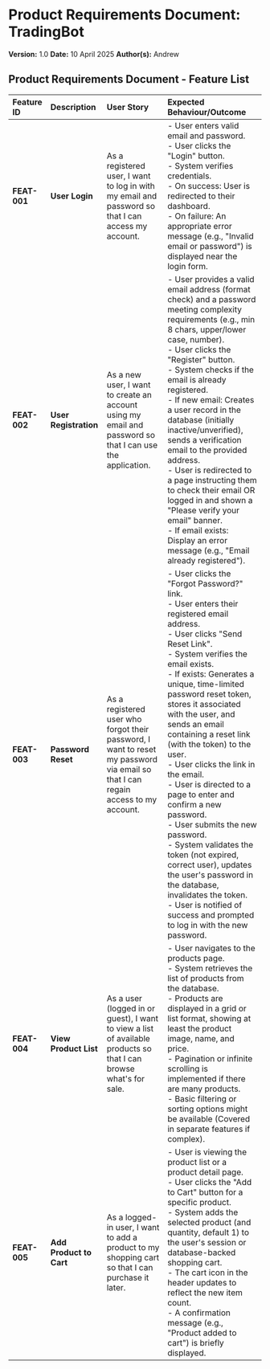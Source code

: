 # Product Requirements Document: TradingBot

**Version:** 1.0
**Date:** 10 April 2025
**Author(s):** Andrew

## Product Requirements Document - Feature List

| Feature ID | Description                     | User Story                                                                 | Expected Behaviour/Outcome                                                                 |
| :--------- | :------------------------------ | :------------------------------------------------------------------------- | :----------------------------------------------------------------------------------------- |
| **FEAT-001** | **User Login** | As a registered user, I want to log in with my email and password so that I can access my account. | - User enters valid email and password.<br>- User clicks the "Login" button.<br>- System verifies credentials.<br>- On success: User is redirected to their dashboard.<br>- On failure: An appropriate error message (e.g., "Invalid email or password") is displayed near the login form. |
| **FEAT-002** | **User Registration** | As a new user, I want to create an account using my email and password so that I can use the application. | - User provides a valid email address (format check) and a password meeting complexity requirements (e.g., min 8 chars, upper/lower case, number).<br>- User clicks the "Register" button.<br>- System checks if the email is already registered.<br>- If new email: Creates a user record in the database (initially inactive/unverified), sends a verification email to the provided address.<br>- User is redirected to a page instructing them to check their email OR logged in and shown a "Please verify your email" banner.<br>- If email exists: Display an error message (e.g., "Email already registered"). |
| **FEAT-003** | **Password Reset** | As a registered user who forgot their password, I want to reset my password via email so that I can regain access to my account. | - User clicks the "Forgot Password?" link.<br>- User enters their registered email address.<br>- User clicks "Send Reset Link".<br>- System verifies the email exists.<br>- If exists: Generates a unique, time-limited password reset token, stores it associated with the user, and sends an email containing a reset link (with the token) to the user.<br>- User clicks the link in the email.<br>- User is directed to a page to enter and confirm a new password.<br>- User submits the new password.<br>- System validates the token (not expired, correct user), updates the user's password in the database, invalidates the token.<br>- User is notified of success and prompted to log in with the new password. |
| **FEAT-004** | **View Product List** | As a user (logged in or guest), I want to view a list of available products so that I can browse what's for sale. | - User navigates to the products page.<br>- System retrieves the list of products from the database.<br>- Products are displayed in a grid or list format, showing at least the product image, name, and price.<br>- Pagination or infinite scrolling is implemented if there are many products.<br>- Basic filtering or sorting options might be available (Covered in separate features if complex). |
| **FEAT-005** | **Add Product to Cart** | As a logged-in user, I want to add a product to my shopping cart so that I can purchase it later. | - User is viewing the product list or a product detail page.<br>- User clicks the "Add to Cart" button for a specific product.<br>- System adds the selected product (and quantity, default 1) to the user's session or database-backed shopping cart.<br>- The cart icon in the header updates to reflect the new item count.<br>- A confirmation message (e.g., "Product added to cart") is briefly displayed. |
